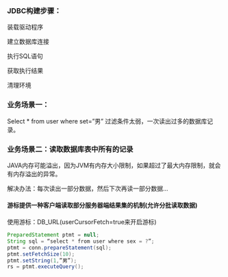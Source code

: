 ### JDBC构建步骤：
装载驱动程序

建立数据库连接

执行SQL语句

获取执行结果

清理环境
### 业务场景一：
Select * from user where set=”男”
过滤条件太弱，一次读出过多的数据库记录。
### 业务场景二：读取数据库表中所有的记录
JAVA内存可能溢出，因为JVM有内存大小限制，如果超过了最大内存限制，就会有内存溢出的异常。

解决办法：每次读出一部分数据，然后下次再读一部分数据…

#### 游标提供一种客户端读取部分服务器端结果集的机制(允许分批读取数据)
使用游标：DB_URL(userCursorFetch=true来开启游标)
```java
PreparedStatement ptmt = null;
String sql = “select * from user where sex = ?”;
ptmt = conn.prepareStatement(sql);
ptmt.setFetchSize(10);
ptmt.setString(1,”男”);
rs = ptmt.executeQuery();
```
